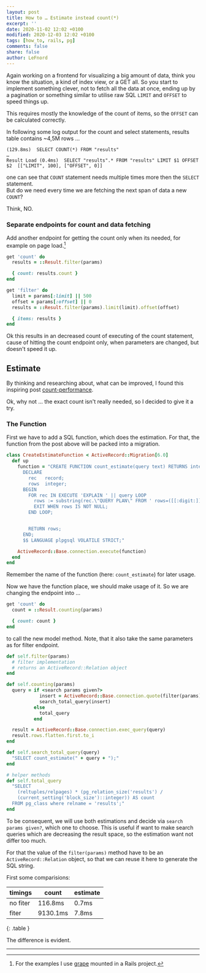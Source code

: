 ```yaml
---
layout: post
title: How to … Estimate instead count(*)
excerpt: ''
date: 2020-11-02 12:02 +0100
modified: 2020-12-03 12:02 +0100
tags: [how_to, rails, pg]
comments: false
share: false
author: LeFnord
---
```



Again working on a frontend for visualizing a big amount of data, think you know the situation,
a kind of index view, or a GET all. So you start to implement something clever,
not to fetch all the data at once, ending up by a pagination or something similar
to utilise raw SQL `LIMIT` and `OFFSET` to speed things up.

This requires mostly the knowledge of the count of items,
so the `OFFSET` can be calculated correctly.

In following some log output for the count and select statements,
results table contains ~4,5M rows …

```shell
(129.8ms)  SELECT COUNT(*) FROM "results"
…
Result Load (0.4ms)  SELECT "results".* FROM "results" LIMIT $1 OFFSET $2  [["LIMIT", 100], ["OFFSET", 0]]
```

one can see that `COUNT` statement needs multiple times more then the `SELECT` statement.  
But do we need every time we are fetching the next span of data a new `COUNT`?

Think, NO.

### Separate endpoints for count and data fetching

Add another endpoint for getting the count only when its needed,
for example on page load.[^1]

```ruby
get 'count' do
  results = ::Result.filter(params)

  { count: results.count }
end

get 'filter' do
  limit = params[:limit] || 500
  offset = params[:offset] || 0
  results = ::Result.filter(params).limit(limit).offset(offset)

  { items: results }
end
```

Ok this results in an decreased count of executing of the count statement, cause of hitting the count endpoint only,
when parameters are changed, but doesn't speed it up.

## Estimate

By thinking and researching about, what can be improved,
I found this inspiring post [count-performance](https://www.citusdata.com/blog/2016/10/12/count-performance).

Ok, why not … the exact count isn't really needed, so I decided to give it a try.

### The Function

First we have to add a SQL function, which does the estimation.
For that, the function from the post above will be packed into a migration.

```ruby
class CreateEstimateFunction < ActiveRecord::Migration[6.0]
  def up
    function = "CREATE FUNCTION count_estimate(query text) RETURNS integer AS $$
      DECLARE
        rec   record;
        rows  integer;
      BEGIN
        FOR rec IN EXECUTE 'EXPLAIN ' || query LOOP
          rows := substring(rec.\"QUERY PLAN\" FROM ' rows=([[:digit:]]+)');
          EXIT WHEN rows IS NOT NULL;
        END LOOP;


        RETURN rows;
      END;
      $$ LANGUAGE plpgsql VOLATILE STRICT;"

    ActiveRecord::Base.connection.execute(function)
  end
end
```

Remember the name of the function (here: `count_estimate`) for later usage.

Now we have the function place, we should make usage of it.
So we are changing the endpoint into ...

```ruby
get 'count' do
  count = ::Result.counting(params)

  { count: count }
end
```

to call the new model method. Note, that it also take the same parameters as for filter endpoint.

```ruby
def self.filter(params)
  # filter implementation
  # returns an ActiveRecord::Relation object
end

def self.counting(params)
  query = if <search params given?>
            insert = ActiveRecord::Base.connection.quote(filter(params).to_sql)
            search_total_query(insert)
          else
            total_query
          end

  result = ActiveRecord::Base.connection.exec_query(query)
  result.rows.flatten.first.to_i
end

def self.search_total_query(query)
  "SELECT count_estimate(" + query + ");"
end

# helper methods
def self.total_query
  "SELECT
    (reltuples/relpages) * (pg_relation_size('results') /
    (current_setting('block_size')::integer)) AS count
  FROM pg_class where relname = 'results';"
end
```

To be consequent, we will use both estimations and decide via `search params given?`, which one to choose.
This is useful if want to make search queries which are decreasing the result space,
so the estimation want not differ too much.

For that the value of the `filter(params)` method have to be an `ActiveRecord::Relation` object,
so that we can reuse it here to generate the SQL string.

First some comparisions:

| timings  | count    | estimate |
|----------|----------|----------|
| no fiter | 116.8ms  | 0.7ms    |
|    fiter | 9130.1ms | 7.8ms    |
{: .table }

The difference is evident.


---

[^1]: For the examples I use [grape](https://github.com/ruby-grape/grape) mounted in a Rails project.

